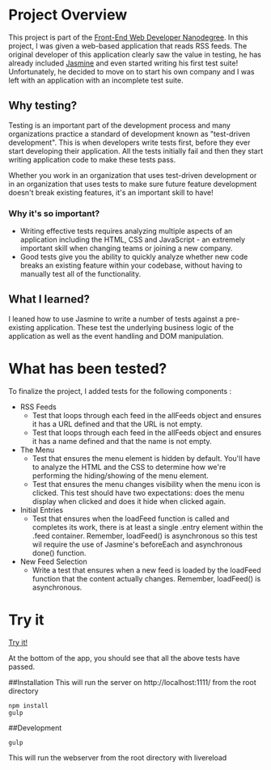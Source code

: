 # Project Overview

This project is part of the [Front-End Web Developer Nanodegree](https://www.udacity.com/course/front-end-web-developer-nanodegree--nd001). In this project, I was given a web-based application that reads RSS feeds. The original developer of this application clearly saw the value in testing, he has already included [Jasmine](http://jasmine.github.io/) and even started writing his first test suite! Unfortunately, he decided to move on to start his own company and I was left with an application with an incomplete test suite.

## Why testing?

Testing is an important part of the development process and many organizations practice a standard of development known as "test-driven development". This is when developers write tests first, before they ever start developing their application. All the tests initially fail and then they start writing application code to make these tests pass.

Whether you work in an organization that uses test-driven development or in an organization that uses tests to make sure future feature development doesn't break existing features, it's an important skill to have!

### Why it's so important?

* Writing effective tests requires analyzing multiple aspects of an application including the HTML, CSS and JavaScript - an extremely important skill when changing teams or joining a new company.
* Good tests give you the ability to quickly analyze whether new code breaks an existing feature within your codebase, without having to manually test all of the functionality.

## What I learned?

I leaned how to use Jasmine to write a number of tests against a pre-existing application. These test the underlying business logic of the application as well as the event handling and DOM manipulation.

# What has been tested?

To finalize the project, I added tests for the following components :

* RSS Feeds
    * Test that loops through each feed in the allFeeds object and ensures it has a URL defined and that the URL is not empty.
    * Test that loops through each feed in the allFeeds object and ensures it has a name defined and that the name is not empty.
* The Menu
    * Test that ensures the menu element is hidden by default. You'll have to analyze the HTML and the CSS to determine how we're performing the hiding/showing of the menu element.
    * Test that ensures the menu changes visibility when the menu icon is clicked. This test should have two expectations: does the menu display when clicked and does it hide when clicked again.
* Initial Entries
    * Test that ensures when the loadFeed function is called and completes its work, there is at least a single .entry element within the .feed container. Remember, loadFeed() is asynchronous so this test wil require the use of Jasmine's beforeEach and asynchronous done() function.
* New Feed Selection
    * Write a test that ensures when a new feed is loaded by the loadFeed function that the content actually changes. Remember, loadFeed() is asynchronous.

# Try it

[Try it!](http://rachkoud.github.io/frontend-nanodegree-feedreader/index.html)

At the bottom of the app, you should see that all the above tests have passed.

##Installation
This will run the server on http://localhost:1111/ from the root directory

    npm install
    gulp

##Development

    gulp

This will run the webserver from the root directory with livereload
